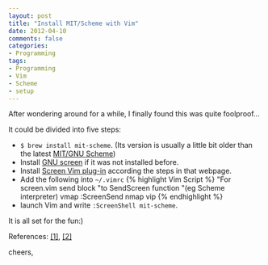```yaml
---
layout: post
title: "Install MIT/Scheme with Vim"
date: 2012-04-10
comments: false
categories:
- Programming
tags:
- Programming
- Vim
- Scheme
- setup
---
```


After wondering around for a while, I finally found this was quite foolproof... 

It could be divided into five steps:

-  `$ brew install mit-scheme`. (Its version is usually a little bit older than the latest <a href="http://www.gnu.org/software/mit-scheme/">MIT/GNU Scheme</a>)
- Install <a href="http://www.gnu.org/software/screen/">GNU screen</a> if it was not installed before.
- Install <a href="http://www.vim.org/scripts/script.php?script_id=2711">Screen Vim plug-in</a> according the steps in that webpage.
- Add the following into `~/.vimrc`
{% highlight Vim Script %}
"For screen.vim send block
"to SendScreen function
"(eg Scheme interpreter)
vmap <C-c><C-c> :ScreenSend<CR>
nmap <C-c><C-c> vip<C-c><C-c>
{% endhighlight %}
- launch Vim and write `:ScreenShell mit-scheme`.

It is all set for the fun:)

References: <a href="http://www.ktaylor.name/vim/">[1]</a>, <a href="http://www.uponmyshoulder.com/blog/2011/so-you-want-to-do-the-sicp/">[2]</a>

cheers,

